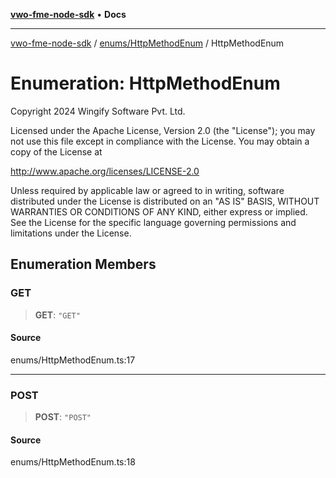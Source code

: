 [**vwo-fme-node-sdk**](../../../README.md) • **Docs**

---

[vwo-fme-node-sdk](../../../modules.md) / [enums/HttpMethodEnum](../README.md) / HttpMethodEnum

# Enumeration: HttpMethodEnum

Copyright 2024 Wingify Software Pvt. Ltd.

Licensed under the Apache License, Version 2.0 (the "License");
you may not use this file except in compliance with the License.
You may obtain a copy of the License at

http://www.apache.org/licenses/LICENSE-2.0

Unless required by applicable law or agreed to in writing, software
distributed under the License is distributed on an "AS IS" BASIS,
WITHOUT WARRANTIES OR CONDITIONS OF ANY KIND, either express or implied.
See the License for the specific language governing permissions and
limitations under the License.

## Enumeration Members

### GET

> **GET**: `"GET"`

#### Source

enums/HttpMethodEnum.ts:17

---

### POST

> **POST**: `"POST"`

#### Source

enums/HttpMethodEnum.ts:18
